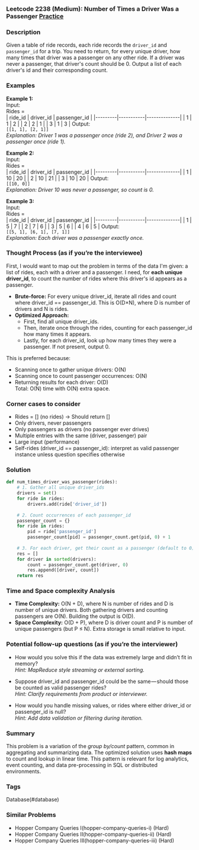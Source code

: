 ### Leetcode 2238 (Medium): Number of Times a Driver Was a Passenger [Practice](https://leetcode.com/problems/number-of-times-a-driver-was-a-passenger)

### Description  
Given a table of ride records, each ride records the `driver_id` and `passenger_id` for a trip. You need to return, for every unique driver, how many times that driver was a passenger on any other ride. If a driver was never a passenger, that driver's count should be 0. Output a list of each driver's id and their corresponding count.

### Examples  

**Example 1:**  
Input:  
Rides =  
| ride_id | driver_id | passenger_id |
|---------|-----------|--------------|
|   1     |     1     |      2       |
|   2     |     2     |      1       |
|   3     |     1     |      3       |
Output:  
`[[1, 1], [2, 1]]`  
*Explanation: Driver 1 was a passenger once (ride 2), and Driver 2 was a passenger once (ride 1).*

**Example 2:**  
Input:  
Rides =  
| ride_id | driver_id | passenger_id |
|---------|-----------|--------------|
|   1     |     10    |     20       |
|   2     |     10    |     21       |
|   3     |     10    |     20       |
Output:  
`[[10, 0]]`  
*Explanation: Driver 10 was never a passenger, so count is 0.*

**Example 3:**  
Input:  
Rides =  
| ride_id | driver_id | passenger_id |
|---------|-----------|--------------|
|   1     |     5     |      7       |
|   2     |     7     |      6       |
|   3     |     5     |      6       |
|   4     |     6     |      5       |
Output:  
`[[5, 1], [6, 1], [7, 1]]`  
*Explanation: Each driver was a passenger exactly once.*

### Thought Process (as if you’re the interviewee)  
First, I would want to map out the problem in terms of the data I'm given: a list of rides, each with a driver and a passenger. I need, for **each unique driver_id**, to count the number of rides where this driver's id appears as a passenger.

- **Brute-force:** For every unique driver_id, iterate all rides and count where driver_id == passenger_id. This is O(D×N), where D is number of drivers and N is rides. 
- **Optimized Approach:**  
  - First, find all unique driver_ids.
  - Then, iterate once through the rides, counting for each passenger_id how many times it appears.
  - Lastly, for each driver_id, look up how many times they were a passenger. If not present, output 0.

This is preferred because:
- Scanning once to gather unique drivers: O(N)
- Scanning once to count passenger occurrences: O(N)
- Returning results for each driver: O(D)  
Total: O(N) time with O(N) extra space.

### Corner cases to consider  
- Rides = [] (no rides) → Should return []
- Only drivers, never passengers
- Only passengers as drivers (no passenger ever drives)
- Multiple entries with the same (driver, passenger) pair
- Large input (performance)
- Self-rides (driver_id == passenger_id): interpret as valid passenger instance unless question specifies otherwise

### Solution

```python
def num_times_driver_was_passenger(rides):
    # 1. Gather all unique driver_ids
    drivers = set()
    for ride in rides:
        drivers.add(ride['driver_id'])
    
    # 2. Count occurrences of each passenger_id
    passenger_count = {}
    for ride in rides:
        pid = ride['passenger_id']
        passenger_count[pid] = passenger_count.get(pid, 0) + 1
    
    # 3. For each driver, get their count as a passenger (default to 0)
    res = []
    for driver in sorted(drivers):
        count = passenger_count.get(driver, 0)
        res.append([driver, count])
    return res
```

### Time and Space complexity Analysis  

- **Time Complexity:** O(N + D), where N is number of rides and D is number of unique drivers. Both gathering drivers and counting passengers are O(N). Building the output is O(D).
- **Space Complexity:** O(D + P), where D is driver count and P is number of unique passengers (but P ≤ N). Extra storage is small relative to input.

### Potential follow-up questions (as if you’re the interviewer)  

- How would you solve this if the data was extremely large and didn’t fit in memory?  
  *Hint: MapReduce style streaming or external sorting.*

- Suppose driver_id and passenger_id could be the same — should those be counted as valid passenger rides?  
  *Hint: Clarify requirements from product or interviewer.*

- How would you handle missing values, or rides where either driver_id or passenger_id is null?  
  *Hint: Add data validation or filtering during iteration.*

### Summary
This problem is a variation of the *group by/count* pattern, common in aggregating and summarizing data. The optimized solution uses **hash maps** to count and lookup in linear time. This pattern is relevant for log analytics, event counting, and data pre-processing in SQL or distributed environments.

### Tags
Database(#database)

### Similar Problems
- Hopper Company Queries I(hopper-company-queries-i) (Hard)
- Hopper Company Queries II(hopper-company-queries-ii) (Hard)
- Hopper Company Queries III(hopper-company-queries-iii) (Hard)